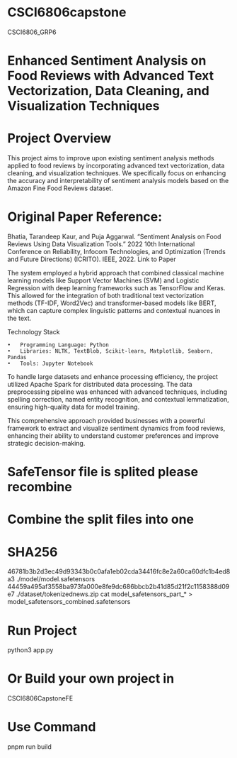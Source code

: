 # CSCI6806capstone
CSCI6806_GRP6

# Enhanced Sentiment Analysis on Food Reviews with Advanced Text Vectorization, Data Cleaning, and Visualization Techniques

# Project Overview

This project aims to improve upon existing sentiment analysis methods applied to food reviews by incorporating advanced text vectorization, data cleaning, and visualization techniques. We specifically focus on enhancing the accuracy and interpretability of sentiment analysis models based on the Amazon Fine Food Reviews dataset.

# Original Paper Reference:

Bhatia, Tarandeep Kaur, and Puja Aggarwal. “Sentiment Analysis on Food Reviews Using Data Visualization Tools.” 2022 10th International Conference on Reliability, Infocom Technologies, and Optimization (Trends and Future Directions) (ICRITO). IEEE, 2022.
Link to Paper

The system employed a hybrid approach that combined classical machine learning models like Support Vector Machines (SVM) and Logistic Regression with deep learning frameworks such as TensorFlow and Keras. This allowed for the integration of both traditional text vectorization methods (TF-IDF, Word2Vec) and transformer-based models like BERT, which can capture complex linguistic patterns and contextual nuances in the text.

Technology Stack

	•	Programming Language: Python
	•	Libraries: NLTK, TextBlob, Scikit-learn, Matplotlib, Seaborn, Pandas
	•	Tools: Jupyter Notebook

To handle large datasets and enhance processing efficiency, the project utilized Apache Spark for distributed data processing. The data preprocessing pipeline was enhanced with advanced techniques, including spelling correction, named entity recognition, and contextual lemmatization, ensuring high-quality data for model training.

This comprehensive approach provided businesses with a powerful framework to extract and visualize sentiment dynamics from food reviews, enhancing their ability to understand customer preferences and improve strategic decision-making.


# SafeTensor file is splited please recombine
# Combine the split files into one

# SHA256
46781b3b2d3ec49d93343b0c0afa1eb02cda34416fc8e2a60ca60dfc1b4ed8a3  ./model/model.safetensors
44459a495af3558ba973fa000e8fe9dc686bbcb2b41d85d21f2c1158388d09e7  ./dataset/tokenizednews.zip
cat model_safetensors_part_* > model_safetensors_combined.safetensors

# Run Project
python3 app.py

# Or Build your own project in 
CSCI6806CapstoneFE
# Use Command
pnpm run build
